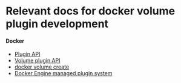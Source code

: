 Relevant docs for docker volume plugin development
==================================================

#### Docker
- [Plugin API](https://docs.docker.com/engine/extend/plugin_api/#systemd-socket-activation)
- [Volume plugin API](https://docs.docker.com/engine/extend/plugins_volume/#--volume)
- [docker volume create](https://docs.docker.com/engine/reference/commandline/volume_create/)
- [Docker Engine managed plugin system](https://docs.docker.com/engine/extend/#developing-a-plugin)